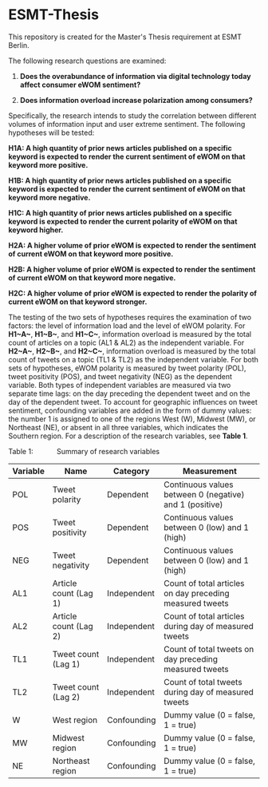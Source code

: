 # ESMT-Thesis

This repository is created for the Master's Thesis requirement at ESMT Berlin.

The following research questions are examined:

1. **Does the overabundance of information via digital technology today affect consumer eWOM sentiment?**

2. **Does information overload increase polarization among consumers?**


Specifically, the research intends to study the correlation between different volumes of information input and user extreme sentiment. The following hypotheses will be tested:

**H1A: A high quantity of prior news articles published on a specific keyword is expected to render the current sentiment of eWOM on that keyword more positive.**

**H1B: A high quantity of prior news articles published on a specific keyword is expected to render the current sentiment of eWOM on that keyword more negative.**

**H1C: A high quantity of prior news articles published on a specific keyword is expected to render the current polarity of eWOM on that keyword higher.**

**H2A: A higher volume of prior eWOM is expected to render the sentiment of current eWOM on that keyword more positive.**

**H2B: A higher volume of prior eWOM is expected to render the sentiment of current eWOM on that keyword more negative.**

**H2C: A higher volume of prior eWOM is expected to render the polarity of current eWOM on that keyword stronger.**


The testing of the two sets of hypotheses requires the examination of two factors: the level of information load and the level of eWOM polarity. For **H1~A~**, **H1~B~**, and **H1~C~**, information overload is measured by the total count of articles on a topic (AL1 & AL2) as the independent variable. For **H2~A~**, **H2~B~**, and **H2~C~**, information overload is measured by the total count of tweets on a topic (TL1 & TL2) as the independent variable. For both sets of hypotheses, eWOM polarity is measured by tweet polarity (POL), tweet positivity (POS), and tweet negativity (NEG) as the dependent variable. Both types of independent variables are measured via two separate time lags: on the day preceding the dependent tweet and on the day of the dependent tweet. To account for geographic influences on tweet sentiment, confounding variables are added in the form of dummy values: the number 1 is assigned to one of the regions West (W), Midwest (MW), or Northeast (NE), or absent in all three variables, which indicates the Southern region. For a description of the research variables, see **Table 1**.

Table 1:            Summary of research variables

| Variable | Name                   | Category    | Measurement                                              |
|----------|------------------------|-------------|----------------------------------------------------------|
| POL      | Tweet polarity         | Dependent   | Continuous values between 0 (negative) and 1 (positive)  |
| POS      | Tweet positivity       | Dependent   | Continuous values between 0 (low) and 1 (high)           |
| NEG      | Tweet negativity       | Dependent   | Continuous values between 0 (low) and 1 (high)           |
| AL1      | Article count (Lag 1)  | Independent | Count of total articles on day preceding measured tweets |
| AL2      | Article count (Lag 2)  | Independent | Count of total articles during day of measured tweets    |
| TL1      | Tweet count (Lag 1)    | Independent | Count of total tweets on day preceding measured tweets   |
| TL2      | Tweet count (Lag 2)    | Independent | Count of total tweets during day of measured tweets      |
| W        | West region            | Confounding | Dummy value (0 = false, 1 = true)                        |
| MW       | Midwest region         | Confounding | Dummy value (0 = false, 1 = true)                        |
| NE       | Northeast region       | Confounding | Dummy value (0 = false, 1 = true)                        